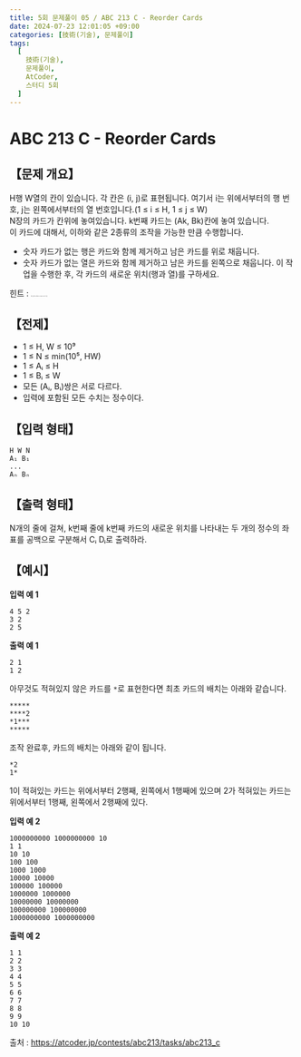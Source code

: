 ```yaml
---
title: 5회 문제풀이 05 / ABC 213 C - Reorder Cards
date: 2024-07-23 12:01:05 +09:00
categories: [技術(기술), 문제풀이]
tags:
  [
    技術(기술),
    문제풀이,
    AtCoder,
    스터디 5회
  ]
---
```

<!-- ko -->
# ABC 213 C - Reorder Cards
## 【문제 개요】
H행 W열의 칸이 있습니다. 각 칸은 (i, j)로 표현됩니다. 여기서 i는 위에서부터의 행 번호, j는 왼쪽에서부터의 열 번호입니다.(1 ≤ i ≤ H, 1 ≤ j ≤ W)<br>
N장의 카드가 칸위에 놓여있습니다. k번째 카드는 (Ak, Bk)칸에 놓여 있습니다.<br>
이 카드에 대해서, 이하와 같은 2종류의 조작을 가능한 만큼 수행합니다.
- 숫자 카드가 없는 행은 카드와 함께 제거하고 남은 카드를 위로 채웁니다.
- 숫자 카드가 없는 열은 카드와 함께 제거하고 남은 카드를 왼쪽으로 채웁니다.
이 작업을 수행한 후, 각 카드의 새로운 위치(행과 열)를 구하세요.

힌트 : <span style="font-size:0.1rem">좌표 압축(coordinate compression) 기법</span>

## 【전제】
- 1 ≤ H, W ≤ 10⁹
- 1 ≤ N ≤ min(10⁵, HW)
- 1 ≤ Aᵢ ≤ H
- 1 ≤ Bᵢ ≤ W
- 모든 (Aᵢ, Bᵢ)쌍은 서로 다르다.
- 입력에 포함된 모든 수치는 정수이다.

## 【입력 형태】
```
H W N
A₁ B₁
...
Aₙ Bₙ
```

## 【출력 형태】
N개의 줄에 걸쳐, k번째 줄에 k번째 카드의 새로운 위치를 나타내는 두 개의 정수의 좌표를 공백으로 구분해서 Cᵢ Dᵢ로 출력하라.

## 【예시】

**입력 예 1**

```
4 5 2
3 2
2 5
```

**출력 예 1**

```
2 1
1 2
```
아무것도 적혀있지 않은 카드를 `*`로 표현한다면 최초 카드의 배치는 아래와 같습니다.
```
*****
****2
*1***
*****
```
조작 완료후, 카드의 배치는 아래와 같이 됩니다.
```
*2
1*
```
1이 적혀있는 카드는 위에서부터 2행째, 왼쪽에서 1행째에 있으며 2가 적혀있는 카드는 위에서부터 1행째, 왼쪽에서 2행째에 있다.

**입력 예 2**

```
1000000000 1000000000 10
1 1
10 10
100 100
1000 1000
10000 10000
100000 100000
1000000 1000000
10000000 10000000
100000000 100000000
1000000000 1000000000
```

**출력 예 2**

```
1 1
2 2
3 3
4 4
5 5
6 6
7 7
8 8
9 9
10 10
```

출처 : <a href="https://atcoder.jp/contests/abc213/tasks/abc213_c">https://atcoder.jp/contests/abc213/tasks/abc213_c</a> 
<!-- endko -->
<!-- ja -->
<!-- endja -->